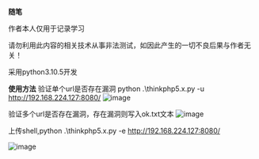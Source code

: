 **随笔**

作者本人仅用于记录学习

请勿利用此内容的相关技术从事非法测试，如因此产生的一切不良后果与作者无关！

采用python3.10.5开发

**使用方法**
验证单个url是否存在漏洞
python .\thinkphp5.x.py -u http://192.168.224.127:8080/
![image](https://github.com/XbnWa/Thinkphp-exp/assets/100582941/0f9bd4d1-02d9-4c38-a07c-d3b7937340a9)

验证多个url是否存在漏洞，存在漏洞则写入ok.txt文本
![image](https://github.com/XbnWa/Thinkphp-exp/assets/100582941/faa9cc16-5625-407b-bfad-b91477e16a15)

上传shell,python .\thinkphp5.x.py -e http://192.168.224.127:8080/

![image](https://github.com/XbnWa/Thinkphp-exp/assets/100582941/dd166083-935d-413d-97df-745f518d9e98)

